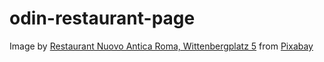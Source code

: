 # odin-restaurant-page

Image by [Restaurant Nuovo Antica Roma, Wittenbergplatz 5](https://pixabay.com/users/restaurantanticaroma-1405821/?utm_source=link-attribution&utm_medium=referral&utm_campaign=image&utm_content=939435) from [Pixabay](https://pixabay.com//?utm_source=link-attribution&utm_medium=referral&utm_campaign=image&utm_content=939435)